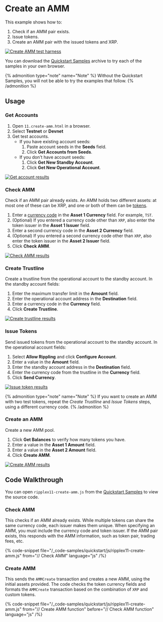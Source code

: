 # Create an AMM

This example shows how to:

1. Check if an AMM pair exists.
2. Issue tokens.
3. Create an AMM pair with the issued tokens and XRP.

[![Create AMM test harness](/docs/img/quickstart-create-amm1.png)](/docs/img/quickstart-create-amm1.png)

You can download the [Quickstart Samples](https://github.com/XRPLF/xrpl-dev-portal/tree/master/_code-samples/quickstart/js/)<!-- {.github-code-download} --> archive to try each of the samples in your own browser.

{% admonition type="note" name="Note" %}
Without the Quickstart Samples, you will not be able to try the examples that follow.
{% /admonition %}


## Usage

### Get Accounts

1. Open `11.create-amm.html` in a browser.
2. Select **Testnet** or **Devnet**
3. Get test accounts.
   - If you have existing account seeds:
     1. Paste account seeds in the **Seeds** field.
     2. Click **Get Accounts from Seeds**.
   - If you don't have account seeds:
     1. Click **Get New Standby Account**.
     2. Click **Get New Operational Account**.

[![Get account results](/docs/img/quickstart-create-amm2.png)](/docs/img/quickstart-create-amm2.png)


### Check AMM

Check if an AMM pair already exists. An AMM holds two different assets: at most one of these can be XRP, and one or both of them can be [tokens](/docs/concepts/tokens).

1. Enter a [currency code](/docs/references/protocol/data-types/currency-formats.md#currency-codes) in the **Asset 1 Currency** field. For example, `TST`.
2. (Optional) If you entered a currency code other than `XRP`, also enter the token issuer in the **Asset 1 Issuer** field.
3. Enter a second currency code in the **Asset 2 Currency** field.
4. (Optional) If you entered a second currency code other than `XRP`, also enter the token issuer in the **Asset 2 Issuer** field.
5. Click **Check AMM**.

[![Check AMM results](/docs/img/quickstart-create-amm3.png)](/docs/img/quickstart-create-amm3.png)


### Create Trustline

Create a trustline from the operational account to the standby account. In the standby account fields:

1. Enter the maximum transfer limit in the **Amount** field.
2. Enter the operational account address in the **Destination** field.
3. Enter a currency code in the **Currency** field.
4. Click **Create Trustline**.

[![Create trustline results](/docs/img/quickstart-create-amm4.png)](/docs/img/quickstart-create-amm4.png)


### Issue Tokens

Send issued tokens from the operational account to the standby account. In the operational account fields:

1. Select **Allow Rippling** and click **Configure Account**.
2. Enter a value in the **Amount** field.
3. Enter the standby account address in the **Destination** field.
4. Enter the currency code from the trustline in the **Currency** field.
5. Click **Send Currency**.

[![Issue token results](/docs/img/quickstart-create-amm5.png)](/docs/img/quickstart-create-amm5.png)

{% admonition type="note" name="Note" %}
If you want to create an AMM with two test tokens, repeat the _Create Trustline_ and _Issue Tokens_ steps, using a different currency code.
{% /admonition %}

### Create an AMM

Create a new AMM pool.

1. Click **Get Balances** to verify how many tokens you have.
2. Enter a value in the **Asset 1 Amount** field.
3. Enter a value in the **Asset 2 Amount** field.
4. Click **Create AMM**.

[![Create AMM results](/docs/img/quickstart-create-amm6.png)](/docs/img/quickstart-create-amm6.png)


## Code Walkthrough

You can open `ripplex11-create-amm.js` from the [Quickstart Samples](https://github.com/XRPLF/xrpl-dev-portal/tree/master/_code-samples/quickstart/js/) to view the source code.


### Check AMM

This checks if an AMM already exists. While multiple tokens can share the same currency code, each issuer makes them unique. When specifying an AMM, you must include the currency code and token issuer. If the AMM pair exists, this responds with the AMM information, such as token pair, trading fees, etc.

{% code-snippet file="/_code-samples/quickstart/js/ripplex11-create-amm.js" from="// Check AMM" language="js" /%}


### Create AMM

This sends the `AMMCreate` transaction and creates a new AMM, using the initial assets provided. The code checks the token currency fields and formats the `AMMCreate` transaction based on the combination of `XRP` and custom tokens.

{% code-snippet file="/_code-samples/quickstart/js/ripplex11-create-amm.js" from="// Create AMM function" before="// Check AMM function" language="js" /%}
